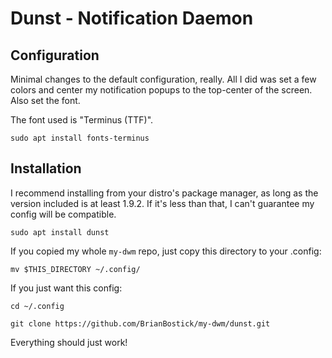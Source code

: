 # Dunst - Notification Daemon
## Configuration
Minimal changes to the default configuration, really. All I did was set a few colors and center my notification popups to the top-center of the screen. Also set the font.

The font used is "Terminus (TTF)".
```
sudo apt install fonts-terminus
```
## Installation
I recommend installing from your distro's package manager, as long as the version included is at least 1.9.2. If it's less than that, I can't guarantee my config will be compatible.
```
sudo apt install dunst
```

If you copied my whole `my-dwm` repo, just copy this directory to your .config:
```
mv $THIS_DIRECTORY ~/.config/
```
If you just want this config:
```
cd ~/.config
```
```
git clone https://github.com/BrianBostick/my-dwm/dunst.git
```

Everything should just work!
